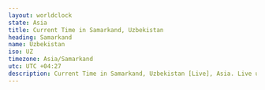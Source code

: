 ```yaml
---
layout: worldclock
state: Asia
title: Current Time in Samarkand, Uzbekistan
heading: Samarkand
name: Uzbekistan
iso: UZ
timezone: Asia/Samarkand
utc: UTC +04:27
description: Current Time in Samarkand, Uzbekistan [Live], Asia. Live update now time in Samarkand, timezone Asia/Samarkand, UTC +04:27, Country ISO code & Current Local Time.
---
```


